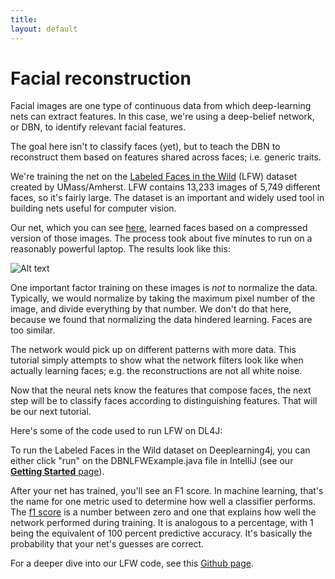 ```yaml
---
title:
layout: default
---
```


# Facial reconstruction

Facial images are one type of continuous data from which deep-learning nets can extract features. In this case, we're using a deep-belief network, or DBN, to identify relevant facial features.

The goal here isn't to classify faces (yet), but to teach the DBN to reconstruct them based on features shared across faces; i.e. generic traits.  

We're training the net on the [Labeled Faces in the Wild](http://vis-www.cs.umass.edu/lfw/results.html) (LFW) dataset created by UMass/Amherst. LFW contains 13,233 images of 5,749 different faces, so it's fairly large. The dataset is an important and widely used tool in building nets useful for computer vision.

Our net, which you can see [here](https://github.com/deeplearning4j/dl4j-0.0.3.3-examples/blob/master/src/main/java/org/deeplearning4j/deepbelief/DBNLFWExample.java), learned faces based on a compressed version of those images. The process took about five minutes to run on a reasonably powerful laptop. The results look like this:

![Alt text](../img/LFW_reconstruction.jpg)

One important factor training on these images is *not* to normalize the data. Typically, we would normalize by taking the maximum pixel number of the image, and divide everything by that number. We don't do that here, because we found that normalizing the data hindered learning. Faces are too similar.

The network would pick up on different patterns with more data. This tutorial simply attempts to show  what the network filters look like when actually learning faces; e.g. the reconstructions are not all white noise.

Now that the neural nets know the features that compose faces, the next step will be to classify faces according to distinguishing features. That will be our next tutorial.

Here's some of the code used to run LFW on DL4J:

<script src="http://gist-it.appspot.com/https://github.com/deeplearning4j/dl4j-0.0.3.3-examples/blob/master/src/main/java/org/deeplearning4j/deepbelief/DBNLWFExample.java?slice=30:72"></script>

To run the Labeled Faces in the Wild dataset on Deeplearning4j, you can either click "run" on the DBNLFWExample.java file in IntelliJ (see our [**Getting Started** page](../gettingstarted.html)).

After your net has trained, you'll see an F1 score. In machine learning, that's the name for one metric used to determine how well a classifier performs. The [f1 score](https://en.wikipedia.org/wiki/F1_score) is a number between zero and one that explains how well the network performed during training. It is analogous to a percentage, with 1 being the equivalent of 100 percent predictive accuracy. It's basically the probability that your net's guesses are correct.

For a deeper dive into our LFW code, see this [Github page](https://github.com/deeplearning4j/dl4j-0.0.3.3-examples/blob/master/src/main/java/org/deeplearning4j/deepbelief/DBNLWFExample.java).
